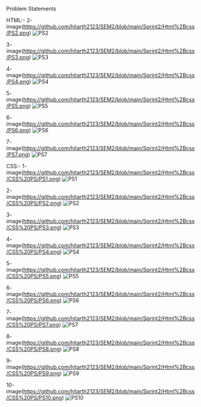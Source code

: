 Problem Statements


HTML:-
2- image(https://github.com/hitarth2123/SEM2/blob/main/Sprint2/Html%2Bcss/PS2.png)
![PS2](https://github.com/user-attachments/assets/4987efb4-c922-4070-8fe4-4c7fd12fa8ef)


3- image(https://github.com/hitarth2123/SEM2/blob/main/Sprint2/Html%2Bcss/PS3.png)
![PS3](https://github.com/user-attachments/assets/a7c0e729-8075-48db-bed7-f0b570bd62e3)


4- image(https://github.com/hitarth2123/SEM2/blob/main/Sprint2/Html%2Bcss/PS4.png)
![PS4](https://github.com/user-attachments/assets/342ce2c7-052a-41c9-8d14-7feedfbe81fa)


5- image(https://github.com/hitarth2123/SEM2/blob/main/Sprint2/Html%2Bcss/PS5.png)
![PS5](https://github.com/user-attachments/assets/12296212-a20e-4ba2-a87e-4fa161e7782b)


6- image(https://github.com/hitarth2123/SEM2/blob/main/Sprint2/Html%2Bcss/PS6.png)
![PS6](https://github.com/user-attachments/assets/c37c4b79-c73c-4875-841c-9950670567d8)


7- image(https://github.com/hitarth2123/SEM2/blob/main/Sprint2/Html%2Bcss/PS7.png)
![PS7](https://github.com/user-attachments/assets/01ed2a52-06a0-4f2d-b49c-df6de021db24)


CSS:-
1- image(https://github.com/hitarth2123/SEM2/blob/main/Sprint2/Html%2Bcss/CSS%20PS/PS1.png)
![PS1](https://github.com/user-attachments/assets/025d6465-926a-460c-aa83-1870a2b69439)

2- image(https://github.com/hitarth2123/SEM2/blob/main/Sprint2/Html%2Bcss/CSS%20PS/PS2.png)
![PS2](https://github.com/user-attachments/assets/8f17996a-469a-4509-8a7d-b08227b317ae)

3- image(https://github.com/hitarth2123/SEM2/blob/main/Sprint2/Html%2Bcss/CSS%20PS/PS3.png)
![PS3](https://github.com/user-attachments/assets/1d1a133f-9480-4722-8122-6f84fd82f0e3)

4- image(https://github.com/hitarth2123/SEM2/blob/main/Sprint2/Html%2Bcss/CSS%20PS/PS4.png)
![PS4](https://github.com/user-attachments/assets/6bcc798d-dae9-4bc7-998f-0bde630ac892)

5- image(https://github.com/hitarth2123/SEM2/blob/main/Sprint2/Html%2Bcss/CSS%20PS/PS5.png)
![PS5](https://github.com/user-attachments/assets/6b7d11d2-a3e3-4cd6-88ac-2e69d1df0ce4)

6- image(https://github.com/hitarth2123/SEM2/blob/main/Sprint2/Html%2Bcss/CSS%20PS/PS6.png)
![PS6](https://github.com/user-attachments/assets/547ba563-10f4-4d41-bd35-0785a2c974bd)

7- image(https://github.com/hitarth2123/SEM2/blob/main/Sprint2/Html%2Bcss/CSS%20PS/PS7.png)
![PS7](https://github.com/user-attachments/assets/50fd695c-5c62-48ad-8d7d-3bcb487a64ad)

8- image(https://github.com/hitarth2123/SEM2/blob/main/Sprint2/Html%2Bcss/CSS%20PS/PS8.png)
![PS8](https://github.com/user-attachments/assets/0f24127f-5ee6-4648-8190-ec5d738de9e7)

9- image(https://github.com/hitarth2123/SEM2/blob/main/Sprint2/Html%2Bcss/CSS%20PS/PS9.png)
![PS9](https://github.com/user-attachments/assets/c86b81bc-1344-4fd2-a5ca-2b7b93dfbbb2)

10- image(https://github.com/hitarth2123/SEM2/blob/main/Sprint2/Html%2Bcss/CSS%20PS/PS10.png)
![PS10](https://github.com/user-attachments/assets/f62e14af-6a7a-4388-bd25-722078179249)
